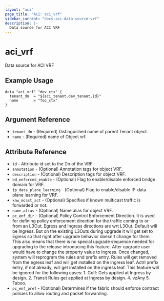 ```yaml
---
layout: "aci"
page_title: "ACI: aci_vrf"
sidebar_current: "docs-aci-data-source-vrf"
description: |-
  Data source for ACI VRF
---
```


# aci_vrf

Data source for ACI VRF

## Example Usage

```hcl
data "aci_vrf" "dev_ctx" {
  tenant_dn  = "${aci_tenant.dev_tenant.id}"
  name       = "foo_ctx"
}
```

## Argument Reference

- `tenant_dn` - (Required) Distinguished name of parent Tenant object.
- `name` - (Required) name of Object vrf.

## Attribute Reference

- `id` - Attribute id set to the Dn of the VRF.
- `annotation` - (Optional) Annotation tags for object VRF.
- `description` - (Optional) Description tags for object VRF.
- `bd_enforced_enable` - (Optional) Flag to enable/disable enforced bridge domain for VRF.
- `ip_data_plane_learning` - (Optional) Flag to enable/disable IP-data-plane learning for VRF.
- `knw_mcast_act` - (Optional) Specifies if known multicast traffic is forwarded or not.
- `name_alias` - (Optional) Name alias for object VRF.
- `pc_enf_dir` - (Optional) Policy Control Enforcement Direction. It is used for defining policy enforcement direction for the traffic coming to or from an L3Out. Egress and Ingress directions are wrt L3Out. Default will be Ingress. But on the existing L3Outs during upgrade it will get set to Egress so that right after upgrade behavior doesn't change for them. This also means that there is no special upgrade sequence needed for upgrading to the release introducing this feature. After upgrade user would have to change the property value to Ingress. Once changed, system will reprogram the rules and prefix entry. Rules will get removed from the egress leaf and will get installed on the ingress leaf. Actrl prefix entry, if not already, will get installed on the ingress leaf. This feature will be ignored for the following cases: 1. Golf: Gets applied at Ingress by design. 2. Transit Rules get applied at Ingress by design. 4. vzAny 5. Taboo.
- `pc_enf_pref` - (Optional) Determines if the fabric should enforce contract policies to allow routing and packet forwarding.
